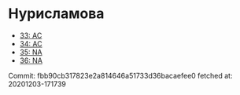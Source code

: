 # Нурисламова
- [33: AC](33.md)
- [34: AC](34.md)
- [35: NA](35.md)
- [36: NA](36.md)

Commit: fbb90cb317823e2a814646a51733d36bacaefee0
 fetched at: 20201203-171739
